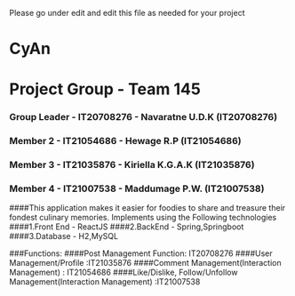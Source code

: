 Please go under edit and edit this file as needed for your project

# CyAn
# Project Group - Team 145
### Group Leader - IT20708276 - Navaratne U.D.K (IT20708276)
### Member 2 - IT21054686 - Hewage R.P (IT21054686)
### Member 3 - IT21035876 - Kiriella K.G.A.K (IT21035876)
### Member 4 - IT21007538 - Maddumage P.W. (IT21007538)

####This application makes it easier for foodies to share and treasure their fondest culinary memories. Implements using the Following technologies
####1.Front End - ReactJS
####2.BackEnd - Spring,Springboot
####3.Database - H2,MySQL


###Functions:
####Post Management Function: IT20708276
####User Management/Profile :IT21035876
####Comment Management(Interaction Management) : IT21054686
####Like/Dislike, Follow/Unfollow Management(Interaction Management) :IT21007538




